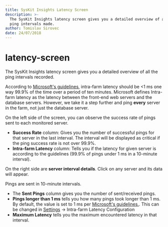 ```yaml
---
title: SysKit Insights Latency Screen
description: >-
  The SysKit Insights latency screen gives you a detailed overview of all the
  ping intervals made.
author: Tomislav Sirovec
date: 24/07/2018
---
```


# latency-screen

The SysKit Insights latency screen gives you a detailed overview of all the ping intervals recorded.

According to [Microsoft's guidelines](https://docs.microsoft.com/en-us/sharepoint/install/hardware-and-software-requirements), intra-farm latency should be &lt;1 ms one way 99.9% of the time over a period of ten minutes. Microsoft defines Intra-farm latency as the latency between the front-end web servers and the database servers. However, we take it a step further and ping **every** server in the farm, not just the database server.

On the left side of the screen, you can observe the success rate of pings sent to each monitored server.

* **Success Rate** column: Gives you the number of successful pings for that server in the last interval. The interval will be displayed as critical if the ping success rate is not over 99.9%.
* **Intra-farm Latency** column: Tells you if the latency for given server is according to the guidelines \(99.9% of pings under 1 ms in a 10-minute interval\).

On the right side are **server interval details**. Click on any server and its data will appear.

Pings are sent in 10-minute intervals.

* The **Sent Pings** column gives you the number of sent/received pings.
* **Pings longer than 1 ms** tells you how many pings took longer than 1 ms. By default, the value is set to 1 ms per [Microsoft's guidelines.](https://docs.microsoft.com/en-us/sharepoint/install/hardware-and-software-requirements). This can be changed in [Settings](latency-screen.md#internal/how-to/customize-settings) -&gt; Intra-farm Latency Configuration
* **Maximum Latency** tells you the maximum encountered latency in that interval.

